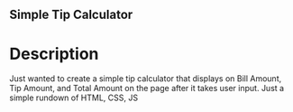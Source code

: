 ## Simple Tip Calculator

# Description
  Just wanted to create a simple tip calculator that displays on Bill Amount, Tip Amount, and Total Amount on the page after it takes user input. Just a simple rundown of HTML, CSS, JS

